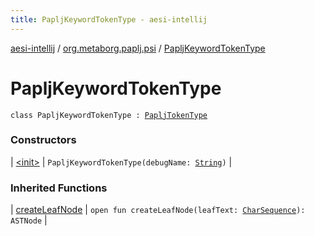 ```yaml
---
title: PapljKeywordTokenType - aesi-intellij
---
```


[aesi-intellij](../../index.html) / [org.metaborg.paplj.psi](../index.html) / [PapljKeywordTokenType](.)

# PapljKeywordTokenType

`class PapljKeywordTokenType : `[`PapljTokenType`](../-paplj-token-type/index.html)

### Constructors

| [&lt;init&gt;](-init-.html) | `PapljKeywordTokenType(debugName: `[`String`](https://kotlinlang.org/api/latest/jvm/stdlib/kotlin/-string/index.html)`)` |

### Inherited Functions

| [createLeafNode](../-paplj-token-type/create-leaf-node.html) | `open fun createLeafNode(leafText: `[`CharSequence`](https://kotlinlang.org/api/latest/jvm/stdlib/kotlin/-char-sequence/index.html)`): ASTNode` |

